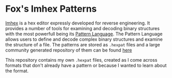 # Fox's Imhex Patterns
[Imhex](https://github.com/WerWolv/ImHex) is a hex editor expressly developed for reverse engineering.
It provides a number of tools for examining and decoding binary structures with the most powerfull being its [Pattern Language](https://docs.werwolv.net/pattern-language).
The Pattern Language allows users to define and decode complex binary structures and examine the structure of a file. The patterns are stored as `.hexpat` files and a large community generated repository of them can be found [here](https://github.com/WerWolv/ImHex-Patterns)

This repository contains my own `.hexpat` files, created as I come across formats that don't already have a pattern or because I wanted to learn about the format.
